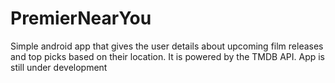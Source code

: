 # PremierNearYou
Simple android app that gives the user details about upcoming film releases and top picks based on their location.  It is powered by the TMDB API.
App is still under development
